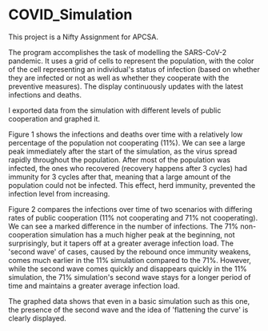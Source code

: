 # COVID_Simulation

This project is a Nifty Assignment for APCSA. 

The program accomplishes the task of modelling the SARS-CoV-2 pandemic. It uses a grid of cells to represent the population, with the color of the cell representing an individual's status of infection (based on whether they are infected or not as well as whether they cooperate with the preventive measures). The display continuously updates with the latest infections and deaths.

I exported data from the simulation with different levels of public cooperation and graphed it. 

Figure 1 shows the infections and deaths over time with a relatively low percentage of the population not cooperating (11%). We can see a large peak immediately after the start of the simulation, as the virus spread rapidly throughout the population. After most of the population was infected, the ones who recovered (recovery happens after 3 cycles) had immunity for 3 cycles after that, meaning that a large amount of the population could not be infected. This effect, herd immunity, prevented the infection level from increasing. 

Figure 2 compares the infections over time of two scenarios with differing rates of public cooperation (11% not cooperating and 71% not cooperating). We can see a marked difference in the number of infections. The 71% non-cooperation simulation has a much higher peak at the beginning, not surprisingly, but it tapers off at a greater average infection load. The 'second wave' of cases, caused by the rebound once immunity weakens, comes much earlier in the 11% simulation compared to the 71%. However, while the second wave comes quickly and disappears quickly in the 11% simulation, the 71% simulation's second wave stays for a longer period of time and maintains a greater average infection load. 

The graphed data shows that even in a basic simulation such as this one, the presence of the second wave and the idea of 'flattening the curve' is clearly displayed. 
